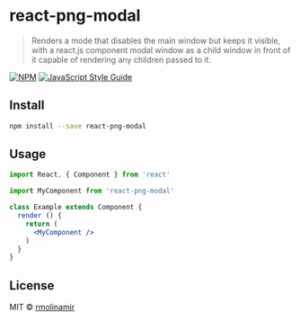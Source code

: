 # react-png-modal

> Renders a mode that disables the main window but keeps it visible, with a react.js component modal window as a child window in front of it capable of rendering any children passed to it.

[![NPM](https://img.shields.io/npm/v/react-png-modal.svg)](https://www.npmjs.com/package/react-png-modal) [![JavaScript Style Guide](https://img.shields.io/badge/code_style-standard-brightgreen.svg)](https://standardjs.com)

## Install

```bash
npm install --save react-png-modal
```

## Usage

```jsx
import React, { Component } from 'react'

import MyComponent from 'react-png-modal'

class Example extends Component {
  render () {
    return (
      <MyComponent />
    )
  }
}
```

## License

MIT © [rmolinamir](https://github.com/rmolinamir)
